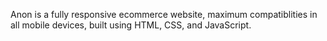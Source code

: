 Anon is a fully responsive ecommerce website, maximum compatiblities in all mobile devices, built using HTML, CSS, and JavaScript.
